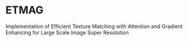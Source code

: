 # ETMAG
Implementation of Efficient Texture Matching with Attention and Gradient Enhancing for Large Scale Image Super Resolution
